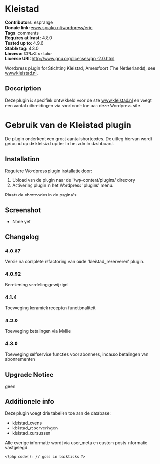 # Kleistad #
**Contributors:** esprange  
**Donate link:** www.sprako.nl/wordpress/eric  
**Tags:** comments  
**Requires at least:** 4.8.0  
**Tested up to:** 4.9.6  
**Stable tag:** 4.3.0  
**License:** GPLv2 or later  
**License URI:** http://www.gnu.org/licenses/gpl-2.0.html  

Wordpress plugin for Stichting Kleistad, Amersfoort (The Netherlands), see www.kleistad.nl.

## Description ##

Deze plugin is specifiek ontwikkeld voor de site www.kleistad.nl en voegt een aantal uitbreidingen via shortcode toe aan deze Wordpress site.

# Gebruik van de Kleistad plugin

De plugin onderkent een groot aantal shortcodes. 
De uitleg hiervan wordt getoond op de kleistad opties in het admin dashboard.

## Installation ##

Reguliere Wordpress plugin installatie door:
1. Upload van de plugin naar de '/wp-content/plugins/ directory
2. Activering plugin in het Wordpress 'plugins' menu.

Plaats de shortcodes in de pagina's

## Screenshot ##
* None yet

## Changelog ##

### 4.0.87 ###
Versie na complete refactoring van oude 'kleistad_reserveren' plugin.
### 4.0.92 ###
Berekening verdeling gewijzigd
### 4.1.4 ###
Toevoeging keramiek recepten functionaliteit
### 4.2.0 ###
Toevoeging betalingen via Mollie
### 4.3.0 ###
Toevoeging selfservice functies voor abonnees, incasso betalingen van abonnementen

## Upgrade Notice ##

geen.

## Additionele info ##

Deze plugin voegt drie tabellen toe aan de database:

* kleistad_ovens
* kleistad_reserveringen
* kleistad_cursussen

Alle overige informatie wordt via user_meta en custom posts informatie vastgelegd.

`<?php code(); // goes in backticks ?>`